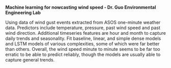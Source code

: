 **Machine learning for nowcasting wind speed - Dr. Guo Environmental Engineering Lab**

Using data of wind gust events extracted from ASOS one-minute weather data. 
Predictors include temperature, pressure, past wind speed and past wind direction. 
Additional timeseries features are hour and month to capture daily trends and seasonality. 
Fit baseline, linear, and simple dense models and LSTM models of various complexities, some of which were far better than others. 
Overall, the wind speed minute to minute seems to be far too erratic to be able to predict reliably, though the models are usually able to capture general trends.
